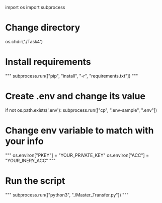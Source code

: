 import os
import subprocess

# Change directory
os.chdir('./Task4')

# Install requirements
"""
subprocess.run(["pip", "install", "-r", "requirements.txt"])
"""
# Create .env and change its value
if not os.path.exists('.env'):
    subprocess.run(["cp", ".env-sample", ".env"])

# Change env variable to match with your info
"""
os.environ["PKEY"] = "YOUR_PRIVATE_KEY"
os.environ["ACC"] = "YOUR_INERY_ACC"
"""
# Run the script
"""
subprocess.run(["python3", "./Master_Transfer.py"])
"""
